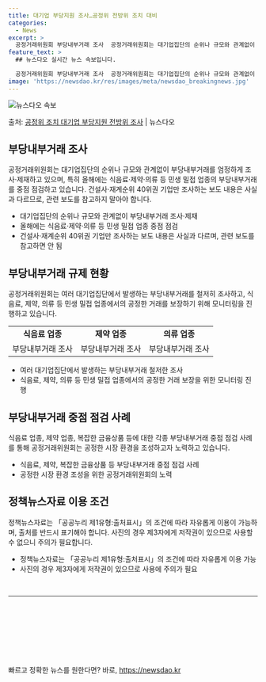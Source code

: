 ```yaml
---
title: 대기업 부당지원 조사…공정위 전방위 조치 대비
categories:
  - News
excerpt: >
  공정거래위원회 부당내부거래 조사  공정거래위원회는 대기업집단의 순위나 규모와 관계없이 일감 몰아주기 등 부당…
feature_text: >
  ## 뉴스다오 실시간 뉴스 속보입니다.

  공정거래위원회 부당내부거래 조사  공정거래위원회는 대기업집단의 순위나 규모와 관계없이 일감 몰아주기 등 부당…
image: 'https://newsdao.kr/res/images/meta/newsdao_breakingnews.jpg'
---
```


![뉴스다오 속보](https://newsdao.kr/res/images/meta/newsdao_breakingnews.jpg)

<p>출처: <a href="https://newsdao.kr/4308" rel="dofollow">공정위 조치 대기업 부당지원 전방위 조사</a> | 뉴스다오</p>

<h2 data-ke-size="size26">부당내부거래 조사</h2>
<p data-ke-size="size16">공정거래위원회는 대기업집단의 순위나 규모와 관계없이 부당내부거래를 엄정하게 조사·제재하고 있으며, 특히 올해에는 식음료·제약·의류 등 민생 밀접 업종의 부당내부거래를 중점 점검하고 있습니다. 건설사·재계순위 40위권 기업만 조사하는 보도 내용은 사실과 다르므로, 관련 보도를 참고하지 말아야 합니다.</p>
<ul>
<li>대기업집단의 순위나 규모와 관계없이 부당내부거래 조사·제재</li>
<li>올해에는 식음료·제약·의류 등 민생 밀접 업종 중점 점검</li>
<li>건설사·재계순위 40위권 기업만 조사하는 보도 내용은 사실과 다르며, 관련 보도를 참고하면 안 됨</li>
</ul>

<h2 data-ke-size="size26">부당내부거래 규제 현황</h2>
<p data-ke-size="size16">공정거래위원회는 여러 대기업집단에서 발생하는 부당내부거래를 철저히 조사하고, 식음료, 제약, 의류 등 민생 밀접 업종에서의 공정한 거래를 보장하기 위해 모니터링을 진행하고 있습니다.</p>
<table>
  <tr>
    <td style="text-align: center; height: 17px;"><b>식음료 업종</b></td>
    <td style="text-align: center; height: 17px;"><b>제약 업종</b></td>
    <td style="text-align: center; height: 17px;"><b>의류 업종</b></td>
  </tr>
  <tr>
    <td style="text-align: center; height: 17px;">부당내부거래 조사</td>
    <td style="text-align: center; height: 17px;">부당내부거래 조사</td>
    <td style="text-align: center; height: 17px;">부당내부거래 조사</td>
  </tr>
</table>
<ul>
<li>여러 대기업집단에서 발생하는 부당내부거래 철저한 조사</li>
<li>식음료, 제약, 의류 등 민생 밀접 업종에서의 공정한 거래 보장을 위한 모니터링 진행</li>
</ul>

<h2 data-ke-size="size26">부당내부거래 중점 점검 사례</h2>
<p data-ke-size="size16">식음료 업종, 제약 업종, 복잡한 금융상품 등에 대한 각종 부당내부거래 중점 점검 사례를 통해 공정거래위원회는 공정한 시장 환경을 조성하고자 노력하고 있습니다.</p>
<ul>
<li>식음료, 제약, 복잡한 금융상품 등 부당내부거래 중점 점검 사례</li>
<li>공정한 시장 환경 조성을 위한 공정거래위원회의 노력</li>
</ul>

<h2 data-ke-size="size26">정책뉴스자료 이용 조건</h2>
<p data-ke-size="size16">정책뉴스자료는 「공공누리 제1유형:출처표시」의 조건에 따라 자유롭게 이용이 가능하며, 출처를 반드시 표기해야 합니다. 사진의 경우 제3자에게 저작권이 있으므로 사용할 수 없으니 주의가 필요합니다.</p>
<ul>
<li>정책뉴스자료는 「공공누리 제1유형:출처표시」의 조건에 따라 자유롭게 이용 가능</li>
<li>사진의 경우 제3자에게 저작권이 있으므로 사용에 주의가 필요</li>
</ul>

<p data-ke-size="size16">&nbsp;</p>
<hr>
<p data-ke-size="size16">&nbsp;</p>
<p data-ke-size="size16">&nbsp;</p>
<p data-ke-size="size16">&nbsp;</p>
<p data-ke-size="size16">&nbsp;</p> 

빠르고 정확한 뉴스를 원한다면? 바로, <a href="https://newsdao.kr" rel="dofollow">https://newsdao.kr</a>


